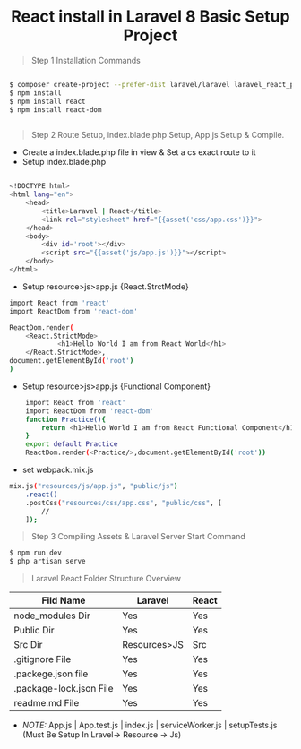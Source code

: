 <h1 align="center">React install in Laravel 8 Basic Setup Project</h1>

> Step 1 Installation Commands

```sh

$ composer create-project --prefer-dist laravel/laravel laravel_react_practice
$ npm install
$ npm install react
$ npm install react-dom
 
```

> Step 2 Route Setup, index.blade.php Setup, App.js Setup & Compile.

- Create a index.blade.php file in view & Set a cs exact route to it
- Setup index.blade.php
```sh 

<!DOCTYPE html>
<html lang="en">
    <head>
        <title>Laravel | React</title>
        <link rel="stylesheet" href="{{asset('css/app.css')}}">
    </head>
    <body>
        <div id='root'></div>
        <script src="{{asset('js/app.js')}}"></script>
    </body>
</html>
```
- Setup resource>js>app.js {React.StrctMode}
```sh
import React from 'react'
import ReactDom from 'react-dom'

ReactDom.render(
    <React.StrictMode>
            <h1>Hello World I am from React World</h1>
    </React.StrictMode>,
document.getElementById('root')
)
```
- Setup resource>js>app.js {Functional Component}
```sh
    import React from 'react'
    import ReactDom from 'react-dom'
    function Practice(){
        return <h1>Hello World I am from React Functional Component</h1>
    }
    export default Practice
    ReactDom.render(<Practice/>,document.getElementById('root'))
```
- set webpack.mix.js

```sh 
mix.js("resources/js/app.js", "public/js")
    .react()
    .postCss("resources/css/app.css", "public/css", [
        //
    ]);
```
> Step 3 Compiling Assets & Laravel Server Start Command

```sh
$ npm run dev
$ php artisan serve

``` 
> Laravel React Folder Structure Overview

| Fild Name | Laravel | React|
| ------ | ------ | ------ |
| node_modules Dir | Yes |  Yes |
| Public Dir | Yes | Yes | 
| Src Dir | Resources>JS | Src |
| .gitignore File | Yes | Yes |
| .packege.json file | Yes | Yes |
| .package-lock.json File | Yes | Yes |
| readme.md File | Yes | Yes |

- *NOTE:*  App.js | App.test.js | index.js | serviceWorker.js | setupTests.js (Must Be Setup In Lravel-> Resource -> Js)
